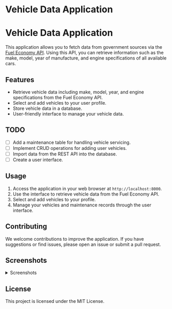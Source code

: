 # Vehicle Data Application

# Vehicle Data Application

This application allows you to fetch data from government sources via the [Fuel Economy API](https://www.fueleconomy.gov/feg/ws/index.shtml). Using this API, you can retrieve information such as the make, model, year of manufacture, and engine specifications of all available cars.

## Features

- Retrieve vehicle data including make, model, year, and engine specifications from the Fuel Economy API.
- Select and add vehicles to your user profile.
- Store vehicle data in a database.
- User-friendly interface to manage your vehicle data.

## TODO

- [ ] Add a maintenance table for handling vehicle servicing.
- [ ] Implement CRUD operations for adding user vehicles.
- [ ] Import data from the REST API into the database.
- [ ] Create a user interface.

## Usage

1. Access the application in your web browser at `http://localhost:8000`.
2. Use the interface to retrieve vehicle data from the Fuel Economy API.
3. Select and add vehicles to your profile.
4. Manage your vehicles and maintenance records through the user interface.

## Contributing

We welcome contributions to improve the application. If you have suggestions or find issues, please open an issue or submit a pull request.
## Screenshots
<details>
<summary>Screenshots</summary>
Screenshots:
![image](https://github.com/user-attachments/assets/63ad2cf3-a6bb-46ad-8845-e61ea5699487)
![image](https://github.com/user-attachments/assets/b12e538e-d45a-4778-a07a-d2c7e3c48256)
![image](https://github.com/user-attachments/assets/8f9ec453-aae2-49d3-8023-97f38fc9f30f)
![image](https://github.com/user-attachments/assets/5ffbb0ef-cc07-4a43-b6a5-e1a4d2685d94)
![image](https://github.com/user-attachments/assets/06d080cb-ba70-4c1c-9507-5acdc800987f)
![image](https://github.com/user-attachments/assets/62321622-4bfd-4e49-9044-d86d27cceff8)
![image](https://github.com/user-attachments/assets/a0a61741-eaec-4d69-83b6-00539f8facfa)
![image](https://github.com/user-attachments/assets/128699d8-f3a3-4e77-82f0-1aaaf225d998)
![image](https://github.com/user-attachments/assets/d99ac31c-7896-492a-937d-953301a0c699)
![image](https://github.com/user-attachments/assets/2fcce398-e621-4bc7-a68d-049eb8d07a27)
![image](https://github.com/user-attachments/assets/537acbc5-3078-42ec-a10e-4afebcaefa74)
</details>


## License

This project is licensed under the MIT License.
